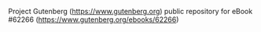 Project Gutenberg (https://www.gutenberg.org) public repository for eBook #62266 (https://www.gutenberg.org/ebooks/62266)
